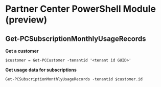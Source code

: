 # Partner Center PowerShell Module (preview) #

## Get-PCSubscriptionMonthlyUsageRecords ##

**Get a customer**

    $customer = Get-PCCustomer -tenantid '<tenant id GUID>'

**Get usage data for subscriptions**

    Get-PCSubscriptionMonthlyUsageRecords -tenantid $customer.id


